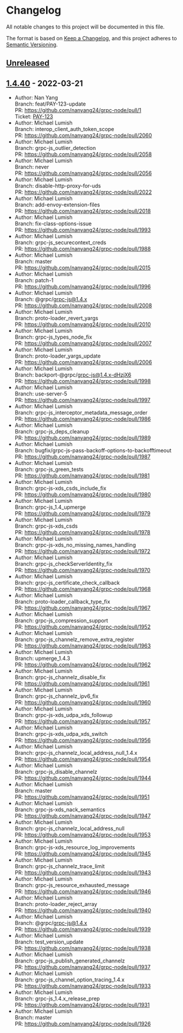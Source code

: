 # Changelog

All notable changes to this project will be documented in this file.

The format is based on [Keep a Changelog](https://keepachangelog.com/en/1.0.0/),
and this project adheres to [Semantic Versioning](https://semver.org/spec/v2.0.0.html).

## [Unreleased](/compare/1.4.40...HEAD)

## [1.4.40](/compare/...1.4.40) - 2022-03-21

- Author: Nan Yang <br>Branch: feat/PAY-123-update <br>PR: https://github.com/nanyang24/grpc-node/pull/1 <br>Ticket: [PAY-123](https://mcoproduct.atlassian.net/browse/PAY-123)
- Author: Michael Lumish <br>Branch: interop_client_auth_token_scope <br>PR: https://github.com/nanyang24/grpc-node/pull/2060
- Author: Michael Lumish <br>Branch: grpc-js_outlier_detection <br>PR: https://github.com/nanyang24/grpc-node/pull/2058
- Author: Michael Lumish <br>Branch: never <br>PR: https://github.com/nanyang24/grpc-node/pull/2056
- Author: Michael Lumish <br>Branch: disable-http-proxy-for-uds <br>PR: https://github.com/nanyang24/grpc-node/pull/2022
- Author: Michael Lumish <br>Branch: add-envoy-extension-files <br>PR: https://github.com/nanyang24/grpc-node/pull/2018
- Author: Michael Lumish <br>Branch: fix-class-options-issue <br>PR: https://github.com/nanyang24/grpc-node/pull/1993
- Author: Michael Lumish <br>Branch: grpc-js_securecontext_creds <br>PR: https://github.com/nanyang24/grpc-node/pull/1988
- Author: Michael Lumish <br>Branch: master <br>PR: https://github.com/nanyang24/grpc-node/pull/2015
- Author: Michael Lumish <br>Branch: patch-1 <br>PR: https://github.com/nanyang24/grpc-node/pull/1996
- Author: Michael Lumish <br>Branch: @grpc/grpc-js@1.4.x <br>PR: https://github.com/nanyang24/grpc-node/pull/2008
- Author: Michael Lumish <br>Branch: proto-loader_revert_yargs <br>PR: https://github.com/nanyang24/grpc-node/pull/2010
- Author: Michael Lumish <br>Branch: grpc-js_types_node_fix <br>PR: https://github.com/nanyang24/grpc-node/pull/2007
- Author: Michael Lumish <br>Branch: proto-loader_yargs_update <br>PR: https://github.com/nanyang24/grpc-node/pull/2006
- Author: Michael Lumish <br>Branch: backport-@grpc/grpc-js@1.4.x-dHzjX6 <br>PR: https://github.com/nanyang24/grpc-node/pull/1998
- Author: Michael Lumish <br>Branch: use-server-5 <br>PR: https://github.com/nanyang24/grpc-node/pull/1997
- Author: Michael Lumish <br>Branch: grpc-js_interceptor_metadata_message_order <br>PR: https://github.com/nanyang24/grpc-node/pull/1986
- Author: Michael Lumish <br>Branch: grpc-js_deps_cleanup <br>PR: https://github.com/nanyang24/grpc-node/pull/1989
- Author: Michael Lumish <br>Branch: bugfix/grpc-js-pass-backoff-options-to-backofftimeout <br>PR: https://github.com/nanyang24/grpc-node/pull/1987
- Author: Michael Lumish <br>Branch: grpc-js_green_tests <br>PR: https://github.com/nanyang24/grpc-node/pull/1981
- Author: Michael Lumish <br>Branch: grpc-js-xds_csds_include_fix <br>PR: https://github.com/nanyang24/grpc-node/pull/1980
- Author: Michael Lumish <br>Branch: grpc-js_1.4_upmerge <br>PR: https://github.com/nanyang24/grpc-node/pull/1979
- Author: Michael Lumish <br>Branch: grpc-js-xds_csds <br>PR: https://github.com/nanyang24/grpc-node/pull/1978
- Author: Michael Lumish <br>Branch: grpc-js-xds_no_missing_names_handling <br>PR: https://github.com/nanyang24/grpc-node/pull/1972
- Author: Michael Lumish <br>Branch: grpc-js_checkServerIdentity_fix <br>PR: https://github.com/nanyang24/grpc-node/pull/1970
- Author: Michael Lumish <br>Branch: grpc-js_certificate_check_callback <br>PR: https://github.com/nanyang24/grpc-node/pull/1968
- Author: Michael Lumish <br>Branch: proto-loader_callback_type_fix <br>PR: https://github.com/nanyang24/grpc-node/pull/1967
- Author: Michael Lumish <br>Branch: grpc-js_compression_support <br>PR: https://github.com/nanyang24/grpc-node/pull/1952
- Author: Michael Lumish <br>Branch: grpc-js_channelz_remove_extra_register <br>PR: https://github.com/nanyang24/grpc-node/pull/1963
- Author: Michael Lumish <br>Branch: upmerge_1.4.3 <br>PR: https://github.com/nanyang24/grpc-node/pull/1962
- Author: Michael Lumish <br>Branch: grpc-js_channelz_disable_fix <br>PR: https://github.com/nanyang24/grpc-node/pull/1961
- Author: Michael Lumish <br>Branch: grpc-js_channelz_ipv6_fix <br>PR: https://github.com/nanyang24/grpc-node/pull/1960
- Author: Michael Lumish <br>Branch: grpc-js-xds_udpa_xds_followup <br>PR: https://github.com/nanyang24/grpc-node/pull/1957
- Author: Michael Lumish <br>Branch: grpc-js-xds_udpa_xds_switch <br>PR: https://github.com/nanyang24/grpc-node/pull/1956
- Author: Michael Lumish <br>Branch: grpc-js_channelz_local_address_null_1.4.x <br>PR: https://github.com/nanyang24/grpc-node/pull/1954
- Author: Michael Lumish <br>Branch: grpc-js_disable_channelz <br>PR: https://github.com/nanyang24/grpc-node/pull/1944
- Author: Michael Lumish <br>Branch: master <br>PR: https://github.com/nanyang24/grpc-node/pull/1951
- Author: Michael Lumish <br>Branch: grpc-js-xds_nack_semantics <br>PR: https://github.com/nanyang24/grpc-node/pull/1947
- Author: Michael Lumish <br>Branch: grpc-js_channelz_local_address_null <br>PR: https://github.com/nanyang24/grpc-node/pull/1953
- Author: Michael Lumish <br>Branch: grpc-js-xds_resource_log_improvements <br>PR: https://github.com/nanyang24/grpc-node/pull/1945
- Author: Michael Lumish <br>Branch: grpc-js_channelz_trace_limit <br>PR: https://github.com/nanyang24/grpc-node/pull/1943
- Author: Michael Lumish <br>Branch: grpc-js_resource_exhausted_message <br>PR: https://github.com/nanyang24/grpc-node/pull/1946
- Author: Michael Lumish <br>Branch: proto-loader_reject_array <br>PR: https://github.com/nanyang24/grpc-node/pull/1940
- Author: Michael Lumish <br>Branch: @grpc/grpc-js@1.4.x <br>PR: https://github.com/nanyang24/grpc-node/pull/1939
- Author: Michael Lumish <br>Branch: test_version_update <br>PR: https://github.com/nanyang24/grpc-node/pull/1938
- Author: Michael Lumish <br>Branch: grpc-js_publish_generated_channelz <br>PR: https://github.com/nanyang24/grpc-node/pull/1937
- Author: Michael Lumish <br>Branch: grpc-js_channel_option_tracing_1.4.x <br>PR: https://github.com/nanyang24/grpc-node/pull/1933
- Author: Michael Lumish <br>Branch: grpc-js_1.4.x_release_prep <br>PR: https://github.com/nanyang24/grpc-node/pull/1931
- Author: Michael Lumish <br>Branch: master <br>PR: https://github.com/nanyang24/grpc-node/pull/1926
